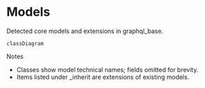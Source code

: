 # Models

Detected core models and extensions in graphql_base.

```mermaid
classDiagram
```

Notes
- Classes show model technical names; fields omitted for brevity.
- Items listed under _inherit are extensions of existing models.
